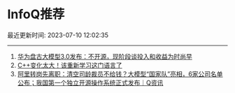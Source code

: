 # InfoQ推荐

最近更新时间: 2023-07-10 12:02:35

--- 
1. [华为盘古大模型3.0发布：不开源，现阶段谈投入和收益为时尚早](https://www.infoq.cn/article/Ay9xCWPdOe5rVBlpeXf0) 
2. [C++变化太大！该重新学习这门语言了](https://www.infoq.cn/article/glGY3r8TpkNUaKf39si2) 
3. [阿里转岗先离职：清空司龄裁员不给钱？大模型“国家队”亮相，6家公司名单公布；我国第一个独立开源操作系统正式发布｜Q资讯](https://www.infoq.cn/article/1gfWbQ9EdahUF8ZVUCuE) 
